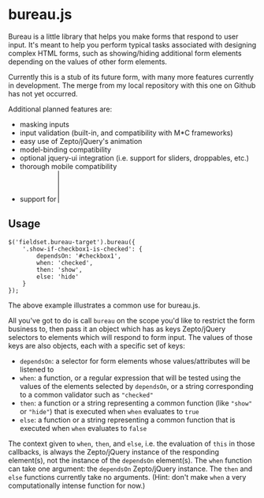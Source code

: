 bureau.js
========

Bureau is a little library that helps you make forms that respond to user input. It's meant to help you perform typical tasks associated with designing complex HTML forms, such as showing/hiding additional form elements depending on the values of other form elements.

Currently this is a stub of its future form, with many more features currently in development. The merge from my local repository with this one on Github has not yet occurred.

Additional planned features are:
+ masking inputs
+ input validation (built-in, and compatibility with M*C frameworks)
+ easy use of Zepto/jQuery's animation
+ model-binding compatibility
+ optional jquery-ui integration (i.e. support for sliders, droppables, etc.)
+ thorough mobile compatibility
+ support for <select multiple="multiple"> elements

Usage
-----

    $('fieldset.bureau-target').bureau({
        '.show-if-checkbox1-is-checked': {
            dependsOn: '#checkbox1',
            when: 'checked',
            then: 'show',
            else: 'hide'
        }
    });

The above example illustrates a common use for bureau.js.

All you've got to do is call `bureau` on the scope you'd like to restrict the form business to, then pass it an object which has as keys Zepto/jQuery selectors to elements which will respond to form input. The values of those keys are also objects, each with a specific set of keys:

+ `dependsOn`: a selector for form elements whose values/attributes will be listened to
+ `when`: a function, or a regular expression that will be tested using the values of the elements selected by `dependsOn`, or a string corresponding to a common validator such as `"checked"`
+ `then`: a function or a string representing a common function (like `"show"` or `"hide"`) that is executed when `when` evaluates to `true`
+ `else`: a function or a string representing a common function that is executed when `when` evaluates to `false`

The context given to `when`, `then`, and `else`, i.e. the evaluation of `this` in those callbacks, is always the Zepto/jQuery instance of the responding element(s), not the instance of the `dependsOn` element(s).
The `when` function can take one argument: the `dependsOn` Zepto/jQuery instance. The `then` and `else` functions currently take no arguments.
(Hint: don't make `when` a very computationally intense function for now.)